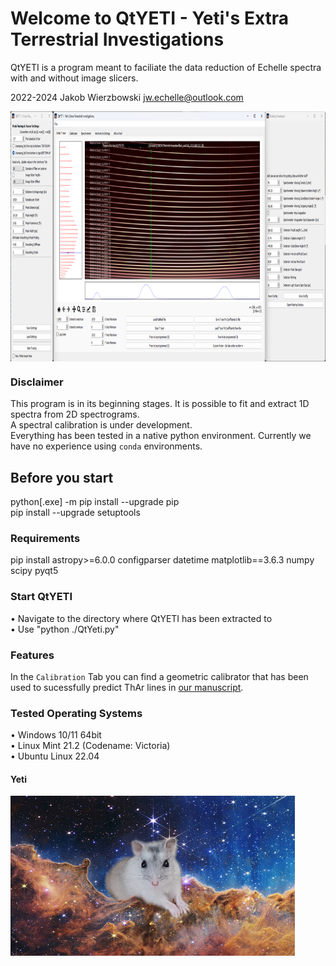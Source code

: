 # Welcome to QtYETI - Yeti's Extra Terrestrial Investigations
QtYETI is a program meant to faciliate the data reduction of Echelle spectra with and without image slicers.  
  
2022-2024 Jakob Wierzbowski <jw.echelle@outlook.com>

<a href="Resources/QtYetiProgram.png" target="blank"><img align="center" src="Resources/QtYetiProgram.png" height="400" /></a>

### Disclaimer
This program is in its beginning stages. It is possible to fit and extract 1D spectra from 2D spectrograms.  
A spectral calibration is under development.  
Everything has been tested in a native python environment. Currently we have no experience using `conda` environments.

## Before you start
python[.exe] -m pip install --upgrade pip  
pip install --upgrade setuptools

### Requirements
pip install 
astropy>=6.0.0
configparser
datetime
matplotlib==3.6.3
numpy
scipy
pyqt5

### Start QtYETI
• Navigate to the directory where QtYETI has been extracted to  
• Use "python ./QtYeti.py"  

### Features
In the `Calibration` Tab you can find a geometric calibrator that has been used to sucessfully predict ThAr lines in <a href="https://arxiv.org/abs/2401.00105" target="_blank">our manuscript</a>.

### Tested Operating Systems
• Windows 10/11 64bit  
• Linux Mint 21.2 (Codename: Victoria)  
• Ubuntu Linux 22.04  

#### Yeti
<a href="qt_yeti/yeti.png" target="blank"><img align="center" src="qt_yeti/yeti.png" height="256" /></a>
